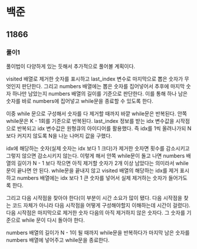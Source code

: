 # 백준

## 11866

### 풀이1

풀이법이 다양하게 있는 듯해서 추가적으로 풀어볼 계획이다.

visited 배열로 제거한 숫자를 표시하고 last_index 변수로 마지막으로 뽑은 숫자가 무엇인지 판단한다. 그리고 numbers 배열에는 뽑은 숫자를 집어넣어서 추후에 마지막 숫자 하나만 남았는지 numbers 배열의 길이를 기준으로 판단한다. 이를 통해 하나 남은 숫자를 바로 numbers에 집어넣고 while문을 종료할 수 있도록 한다.

이중 while 문으로 구성해서 숫자를 다 제거할 때까지 바깥 while문은 반복된다. 안쪽 while문은 K - 1회를 기준으로 반복된다. last_index 정보를 받는 idx 변수값을 시작점으로 반복되고 idx 변수값은 원형큐의 아이디어를 활용했다. 즉 idx를 1씩 올려나가되 N보다 커지지 않도록 N을 나눈 나머지 값을 구했다. 

idx에 해당하는 숫자(실제 숫자는 idx 보다 1 크다)가 제거한 숫자면 횟수를 감소시키고 그렇지 않으면 감소시키지 않는다. 이렇게 해서 안쪽 while문이 돌고 나면 numbers 배열의 길이가 N - 1 보다 작으면 아직 제거할 숫자가 2개 이상 남았다는 의미라서 while문이 끝나면 안 된다. while문을 끝내지 않고 visited 배열의 해당하는 idx를 제거 표시 하고 numbers 배열에는 idx 보다 1 큰 숫자를 넣어서 실제 제거하는 숫자가 들어가도록 한다. 

그리고 다음 시작점을 찾아야 한다(이 부분이 시간 소요가 많이 됐다. 다음 시작점을 찾는 코드 자체가 아니라 다음 시작점을 어떻게 구성해야할지 이해하는데 시간이 걸렸다). 다음 시작점은 마지막으로 제거한 숫자 다음의 아직 제거하지 않은 숫자다. 그 숫자를 기준으로 while 문이 다시 돌아야 한다. 

numbers 배열의 길이가 N - 1이 될 때까지 while문을 반복하다가 마지막 남은 숫자를 numbers 배열에 넣어주고 while문을 종료한다.

